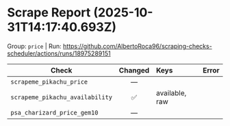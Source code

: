 # Scrape Report (2025-10-31T14:17:40.693Z)

Group: `price`  |  Run: https://github.com/AlbertoRoca96/scraping-checks-scheduler/actions/runs/18975289151

| Check | Changed | Keys | Error |
|---|:---:|:--|:--|
| `scrapeme_pikachu_price` | — |  |  |
| `scrapeme_pikachu_availability` | ✅ | available, raw |  |
| `psa_charizard_price_gem10` | — |  |  |
